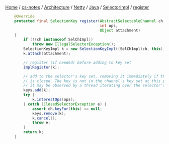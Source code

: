 [Home](https://mengxianbin.github.io) /
[cs-notes](https://mengxianbin.github.io/cs-notes/site) /
[Architecture](https://mengxianbin.github.io/cs-notes/site/Architecture) /
[Netty](https://mengxianbin.github.io/cs-notes/site/Architecture/Netty) /
[Java](https://mengxianbin.github.io/cs-notes/site/Architecture/Netty/Java) /
[SelectorImpl](https://mengxianbin.github.io/cs-notes/site/Architecture/Netty/Java/SelectorImpl) /
[register](https://mengxianbin.github.io/cs-notes/site/Architecture/Netty/Java/SelectorImpl/register)

```java
    @Override
    protected final SelectionKey register(AbstractSelectableChannel ch,
                                          int ops,
                                          Object attachment)
    {
        if (!(ch instanceof SelChImpl))
            throw new IllegalSelectorException();
        SelectionKeyImpl k = new SelectionKeyImpl((SelChImpl)ch, this);
        k.attach(attachment);

        // register (if needed) before adding to key set
        implRegister(k);

        // add to the selector's key set, removing it immediately if the selector
        // is closed. The key is not in the channel's key set at this point but
        // it may be observed by a thread iterating over the selector's key set.
        keys.add(k);
        try {
            k.interestOps(ops);
        } catch (ClosedSelectorException e) {
            assert ch.keyFor(this) == null;
            keys.remove(k);
            k.cancel();
            throw e;
        }
        return k;
    }
```
